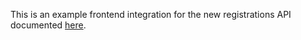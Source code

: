 This is an example frontend integration for the new registrations API documented [here](sales-tax-docs.commenda.io/api-reference/sales-tax/registrations/new-registrations/new-registrations).

